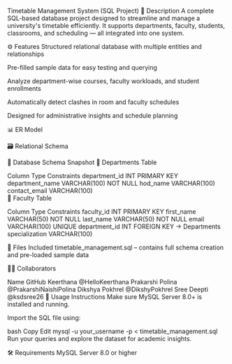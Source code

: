 Timetable Management System (SQL Project)
📝 Description
A complete SQL-based database project designed to streamline and manage a university's timetable efficiently.
It supports departments, faculty, students, classrooms, and scheduling — all integrated into one system.

⚙️ Features
Structured relational database with multiple entities and relationships

Pre-filled sample data for easy testing and querying

Analyze department-wise courses, faculty workloads, and student enrollments

Automatically detect clashes in room and faculty schedules

Designed for administrative insights and schedule planning

📊 ER Model
<!-- Add ER model image here -->

🗃️ Relational Schema
<!-- Add relational schema image here -->

🧾 Database Schema Snapshot
🔹 Departments Table

Column	Type	Constraints
department_id	INT	PRIMARY KEY
department_name	VARCHAR(100)	NOT NULL
hod_name	VARCHAR(100)	
contact_email	VARCHAR(100)	
🔹 Faculty Table

Column	Type	Constraints
faculty_id	INT	PRIMARY KEY
first_name	VARCHAR(50)	NOT NULL
last_name	VARCHAR(50)	NOT NULL
email	VARCHAR(100)	UNIQUE
department_id	INT	FOREIGN KEY → Departments
specialization	VARCHAR(100)	
<!-- Add additional table snapshots if needed like Courses, Students, etc. -->
📁 Files Included
timetable_management.sql – contains full schema creation and pre-loaded sample data

👩‍💻 Collaborators

Name	GitHub
Keerthana	@HelloKeerthana
Prakarshi Polina	@PrakarshiNaishiPolina
Dikshya Pokhrel	@DikshyPokhrel
Sree Deepti	@ksdsree26
🚀 Usage Instructions
Make sure MySQL Server 8.0+ is installed and running.

Import the SQL file using:

bash
Copy
Edit
mysql -u your_username -p < timetable_management.sql
Run your queries and explore the dataset for academic insights.

🛠 Requirements
MySQL Server 8.0 or higher
